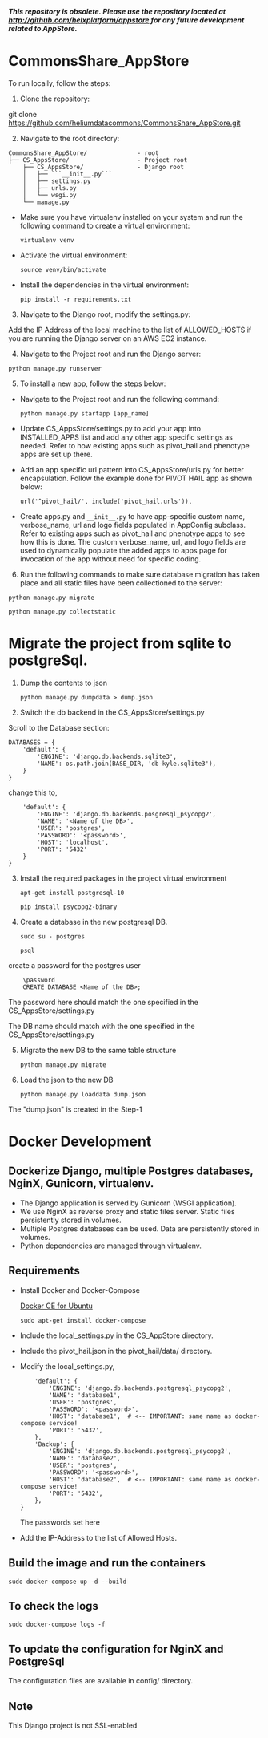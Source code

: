 *****This repository is obsolete.  Please use the repository located at  http://github.com/helxplatform/appstore for any future development related to AppStore.***** 

# CommonsShare_AppStore

To run locally, follow the steps:

1) Clone the repository:

git clone https://github.com/heliumdatacommons/CommonsShare_AppStore.git

2) Navigate to the root directory:

```
CommonsShare_AppStore/              - root 
├── CS_AppsStore/                   - Project root
    ├── CS_AppsStore/               - Django root
    │   ├── ```__init__.py```
    │   ├── settings.py
    │   ├── urls.py
    │   └── wsgi.py
    └── manage.py
```

- Make sure you have virtualenv installed on your system and run the following command to create a virtual environment:

    ```virtualenv venv```

- Activate the virtual environment:

    ```source venv/bin/activate```

- Install the dependencies in the virtual environment:

    ```pip install -r requirements.txt```

3) Navigate to the Django root, modify the settings.py:

Add the IP Address of the local machine to the list of ALLOWED_HOSTS if you are running the Django server on an AWS EC2 instance.

4) Navigate to the Project root and run the Django server:

```python manage.py runserver```

5) To install a new app, follow the steps below:

- Navigate to the Project root and run the following command:

    ```python manage.py startapp [app_name]```

- Update CS_AppsStore/settings.py to add your app into INSTALLED_APPS list and add any other app specific settings as needed. Refer to how existing apps such as pivot_hail and phenotype apps are set up there.

- Add an app specific url pattern into CS_AppsStore/urls.py for better encapsulation. Follow the example done for PIVOT HAIL app as shown below:
    ```
    url('^pivot_hail/', include('pivot_hail.urls')),
    ```
- Create apps.py and ```__init__.py``` to have app-specific custom name, verbose_name, url and logo fields populated in AppConfig subclass. Refer to existing apps such as pivot_hail and phenotype apps to see how this is done. The custom verbose_name, url, and logo fields are used to dynamically populate the added apps to apps page for invocation of the app without need for specific coding.

6) Run the following commands to make sure database migration has taken place and all static files have been collectioned to the server:

```python manage.py migrate```

```python manage.py collectstatic```


# Migrate the project from sqlite to postgreSql.

1) Dump the contents to json

    ```python manage.py dumpdata > dump.json```

2) Switch the db backend in the CS_AppsStore/settings.py

Scroll to the Database section:

```
DATABASES = {
    'default': {
        'ENGINE': 'django.db.backends.sqlite3',
        'NAME': os.path.join(BASE_DIR, 'db-kyle.sqlite3'),
    }
}
```

change this to,


```DATABASES = {
    'default': {
        'ENGINE': 'django.db.backends.posgresql_psycopg2',
        'NAME': '<Name of the DB>',
        'USER': 'postgres',
        'PASSWORD': '<password>',
        'HOST': 'localhost',
        'PORT': '5432'
    }
}
```
    
3) Install the required packages in the project virtual environment

    ```apt-get install postgresql-10```

    ```pip install psycopg2-binary```

4) Create a database in the new postgresql DB. 

    ```sudo su - postgres```

    ```psql```

create a password for the postgres user
```
    \password
    CREATE DATABASE <Name of the DB>;
```    

The password here should match the one specified in the CS_AppsStore/settings.py

The DB name should match with the one specified in the CS_AppsStore/settings.py

5) Migrate the new DB to the same table structure

    
    ```python manage.py migrate```
    

6) Load the json to the new DB

    
    ```python manage.py loaddata dump.json```
    

The "dump.json" is created in the Step-1

# Docker Development
## Dockerize Django, multiple Postgres databases, NginX, Gunicorn, virtualenv.
- The Django application is served by Gunicorn (WSGI application).
- We use NginX as reverse proxy and static files server. Static files persistently stored in volumes.
- Multiple Postgres databases can be used. Data are persistently stored in volumes.
- Python dependencies are managed through virtualenv.

## Requirements
- Install Docker and Docker-Compose

  [Docker CE for Ubuntu](https://docs.docker.com/install/linux/docker-ce/ubuntu/)
  
  ```sudo apt-get install docker-compose```
- Include the local_settings.py in the CS_AppStore directory.
- Include the pivot_hail.json in the pivot_hail/data/ directory.
- Modify the local_settings.py,


    ```DATABASES = {
        'default': {
            'ENGINE': 'django.db.backends.postgresql_psycopg2',
            'NAME': 'database1',
            'USER': 'postgres',
            'PASSWORD': '<password>',
            'HOST': 'database1',  # <-- IMPORTANT: same name as docker-compose service!
            'PORT': '5432',
        },
        'Backup': {
            'ENGINE': 'django.db.backends.postgresql_psycopg2',
            'NAME': 'database2',
            'USER': 'postgres',
            'PASSWORD': '<password>',
            'HOST': 'database2',  # <-- IMPORTANT: same name as docker-compose service!
            'PORT': '5432',
        },
    }
    ```
    The passwords set here 
- Add the IP-Address to the list of Allowed Hosts.
    
## Build the image and run the containers
```sudo docker-compose up -d --build```

## To check the logs
```sudo docker-compose logs -f```

## To update the configuration for NginX and PostgreSql
The configuration files are available in config/ directory.

## Note
This Django project is not SSL-enabled


